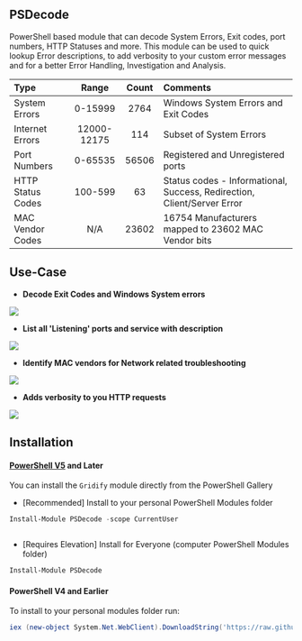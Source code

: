 PSDecode
-
PowerShell based module that can decode System Errors, Exit codes, port numbers, HTTP Statuses and more.
This module can be used to quick lookup Error descriptions, to add verbosity to your custom error messages and for a better Error Handling, Investigation and Analysis.

Type| Range | Count | Comments
:---------|:----------:|:---------:|:---------
 System Errors | 0-15999 | 2764 | Windows System Errors and Exit Codes
 Internet Errors | 12000-12175 | 114 | Subset of System Errors
 Port Numbers | 0-65535 | 56506 | Registered and Unregistered ports
 HTTP Status Codes | 100-599 | 63 | Status codes - Informational, Success, Redirection, Client/Server Error
 MAC Vendor Codes | N/A | 23602 | 16754 Manufacturers mapped to 23602 MAC Vendor bits

Use-Case
-

* **Decode Exit Codes and Windows System errors**

 ![](https://raw.githubusercontent.com/PrateekKumarSingh/PSDecode/master/Media/Get-ErrorDetail.jpg)

* **List all 'Listening' ports and service with description**

 ![](https://raw.githubusercontent.com/PrateekKumarSingh/PSDecode/master/Media/Get-Port.jpg)

* **Identify MAC vendors for Network related troubleshooting**

 ![](https://raw.githubusercontent.com/PrateekKumarSingh/PSDecode/master/Media/Get-MACVendor.jpg)

* **Adds verbosity to you HTTP requests**

 ![](https://raw.githubusercontent.com/PrateekKumarSingh/PSDecode/master/Media/Get-HTTPStatusCode.jpg)


Installation
 -
 
 #### [PowerShell V5](https://www.microsoft.com/en-us/download/details.aspx?id=50395) and Later
 You can install the `Gridify` module directly from the PowerShell Gallery

 * [Recommended] Install to your personal PowerShell Modules folder
 ```PowerShell
 Install-Module PSDecode -scope CurrentUser
 ```

 ![]()

 * [Requires Elevation] Install for Everyone (computer PowerShell Modules folder)
 ```PowerShell
 Install-Module PSDecode
 ```

 #### PowerShell V4 and Earlier
 To install to your personal modules folder run:

 ```PowerShell
 iex (new-object System.Net.WebClient).DownloadString('https://raw.githubusercontent.com/PrateekKumarSingh/PSDecode/master/Install.ps1')
 ```
